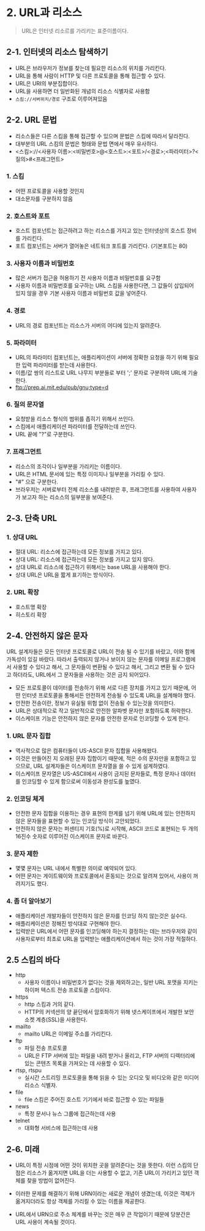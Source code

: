 # 2. URL과 리소스

> URL은 인터넷 리소르를 가리키는 표준이름이다.

## 2-1. 인터넷의 리소스 탐색하기

- URL은 브라우저가 정보를 찾는데 필요한 리소스의 위치를 가리킨다.
- URL을 통해 사람이 HTTP 및 다른 프로토콜을 통해 접근할 수 있다.
- URL은 URI의 부분집합이다.
- URL을 사용하면 더 일반화된 개념의 리소스 식별자로 사용함
- `스킴://서버위치/경로` 구조로 이루어져있음

## 2-2. URL 문법

- 리소스들은 다른 스킴을 통해 접근할 수 있으며 문법은 스킴에 따라서 달라진다.
- 대부분의 URL 스킴의 문법은 형태와 문법 면에서 매우 유사하다.
- <스킴>://<사용자 이름>:<비밀번호>@<호스트>:<포트>/<경로>;<파라미터>?<질의>#<프래그먼트>

### 1. 스킴

- 어떤 프로토콜을 사용할 것인지
- 대소문자를 구분하지 않음

### 2. 호스트와 포트

- 호스트 컴포넌트는 접근하려고 하는 리소스를 가지고 있는 인터넷상의 호스트 장비를 가리킨다.
- 포트 컴포넌트는 서버가 열어놓은 네트워크 포트를 가리킨다. (기본포트는 80)

### 3. 사용자 이름과 비밀번호

- 많은 서버가 접근을 허용하기 전 사용자 이름과 비밀번호를 요구함
- 사용자 이름과 비밀번호를 요구하는 URL 스킴을 사용한다면, 그 값들이 삽입되어 있지 않을 경우 기본 사용자 이름과 비밀번호 값을 넣어준다.

### 4. 경로

- URL의 경로 컴포넌트는 리소스가 서버의 어디에 있는지 알려준다.

### 5. 파라미터

- URL의 파라미터 컴포넌트는, 애플리케이션이 서버에 정확한 요청을 하기 위해 필요한 입력 파라미터를 받는데 사용한다.
- 이름/값 쌍의 리스트로 URL 나무지 부분들로 부터 ';' 문자로 구분하여 URL에 기술한다.
- ftp://prep.ai.mit.edu/pub/gnu;type=d

### 6. 질의 문자열

- 요청받을 리소스 형식의 범위를 좁히기 위해서 쓰인다.
- 스킴에서 애플리케이션 파라미터를 전달하는데 쓰인다.
- URL 끝에 "?"로 구분한다.

### 7. 프래그먼트

- 리소스의 조각이나 일부분을 가리키는 이름이다.
- URL은 HTML 문서에 있는 특정 이미지나 일부분을 가리킬 수 있다.
- "#" 으로 구분한다.
- 브라우저는 서버로부터 전체 리소스를 내려받은 후, 프래그먼트를 사용하여 사용자가 보고자 하는 리소스의 일부분을 보여준다.

## 2-3. 단축 URL

### 1. 상대 URL

- 절대 URL: 리소스에 접근하는데 모든 정보를 가지고 있다.
- 상대 URL: 리소스에 접근하는데 모든 정보를 가지고 있지 않다.
- 상대 URL로 리소스에 접근하기 위해서는 base URL을 사용해야 한다.
- 상대 URL은 URL을 짧게 표기하는 방식이다.

### 2. URL 확장

- 호스트명 확장
- 히스토리 확장

## 2-4. 안전하지 않은 문자

URL 설계자들은 모든 인터넷 프로토콜로 URL이 전송 될 수 있기를 바랐고, 이와 함께 가독성이 있길 바랐다. 따라서 출력되지 않거나 보이지 않는 문자를 이메일 프로그램에서 사용할 수 있다고 해서, 그 문자들이 변환될 수 있다고 해서, 그리고 변환 될 수 있다고 하더라도, URL에서 그 문자들을 사용하는 것은 금지 되어있다.

- 모든 프로토콜이 데이터를 전송하기 위해 서로 다른 장치를 가지고 있기 때문에, 어떤 인터넷 프로토콜을 통해서든 안전하게 전송될 수 있도록 URL을 설계해야 했다.
- 안전한 전송이란, 정보가 유실될 위험 없이 전송될 수 있는것을 의미한다.
- URL은 상대적으로 작고 일반적으로 안전한 알파벳 문자만 포함하도록 허락한다.
- 이스케이프 기능은 안전하지 않은 문자를 안전한 문자로 인코딩할 수 있게 한다.

### 1. URL 문자 집합

- 역사적으로 많은 컴퓨터들이 US-ASCII 문자 집합을 사용해왔다.
- 이것은 만들어진 지 오래된 문자 집합이기 때문에, 적은 수의 문자만을 포함하고 있으므로, URL 설계자들은 이스케이프 문자열을 쓸 수 있게 설계하였다.
- 이스케이프 문자열은 US-ASCII에서 사용이 금지된 문자들로, 특정 문자나 데이터를 인코딩할 수 있게 함으로써 이동성과 완성도를 높였다.

### 2. 인코딩 체게

- 안전한 문자 집합을 이용하는 경우 표현의 한게를 넘기 위해 URL에 있는 안전하지 않은 문자들을 표현할 수 있는 인코딩 방식이 고안되었다.
- 안전하지 않은 문자는 퍼센티지 기호(%)로 시작해, ASCII 코드로 표현되는 두 개의 16진수 숫자로 이루어진 이스케이프 문자로 바꾼다.

### 3. 문자 제한

- 몇몇 문자는 URL 내에서 특별한 의미로 예약되어 있다.
- 어떤 문자는 게이트웨이와 프로토콜에서 혼동되는 것으로 알려져 있어서, 사용이 꺼려지기도 했다.

### 4. 좀 더 알아보기

- 애플리케이션 개발자들이 안전하지 않은 문자를 인코딩 하지 않는것은 실수다.
- 애플리케이션은 정해진 방식대로 구현해야 한다.
- 입력받은 URL에서 어떤 문자를 인코딩해야 하는지 결정하는 데는 브라우저와 같이 사용자로부터 최초로 URL을 입력받는 애플리케이션에서 하는 것이 가장 적절하다.

## 2.5 스킴의 바다

- http
  - 사용자 이름이나 비밀번호가 없다는 것을 제외하고는, 일반 URL 포맷을 지키는 하이퍼 텍스트 전송 프로토콜 스킴이다.
- https
  - http 스킴과 거의 같다.
  - HTTP의 커넥션의 양 끝단에서 암호화하기 위해 넷스케이프에서 개발한 보안 소켓 계층(SSL)을 사용한다.
- mailto
  - mailto URL은 이메일 주소를 가리킨다.
- ftp
  - 파일 전송 프로토콜
  - URL은 FTP 서버에 있는 파일을 내려 받거나 올리고, FTP 서버의 디렉터리에 있는 콘텐츠 목록을 가져오는 데 사용할 수 있다.
- rtsp, rtspu
  - 실시간 스트리밍 프로토콜을 통해 읽을 수 있는 오디오 및 비디오와 같은 미디어 리소스 식별자.
- file
  - file 스킴은 주어진 호스트 기기에서 바로 접근할 수 있는 파일들
- news
  - 특정 문서나 뉴스 그룹에 접근하는데 사용
- telnet
  - 대화형 서비스에 접근하는데 사용

## 2-6. 미래

- URL이 특정 시점에 어떤 것이 위치한 곳을 알려준다는 것을 뜻한다. 이런 스킴의 단점은 리소스가 옮겨지면 URL을 더는 사용할 수 없고, 기존 URL이 가리키고 있던 객체를 찾을 방법이 없어진다.

- 이러한 문제를 해결하기 위해 URN이라는 새로운 개념이 생겼는데, 이것은 객체가 옮겨지더라도 항상 객체를 가리킬 수 있는 이름을 제공한다.
- URL에서 URN으로 주소 체계를 바꾸는 것은 매우 큰 작업이기 때문에 당분간은 URL 사용이 계속될 것이다.
